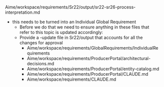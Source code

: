 Aime/workspace/requirements/Sr22/output/sr22-sr26-process-interpretation.md
* this needs to be turned into an Individual Global Requirement
  * Before we do that we need to ensure anything in these files that refer to this topic is updated accordingly:
  * Provide a -update file in Sr22/output that accounts for all the changes for approval
    * Aime/workspace/requirements/GlobalRequirements/IndividualRequirements
    * Aime/workspace/requirements/ProducerPortal/architectural-decisions.md
    * Aime/workspace/requirements/ProducerPortal/entity-catalog.md
    * Aime/workspace/requirements/ProducerPortal/CLAUDE.md
    * Aime/workspace/requirements/CLAUDE.md